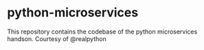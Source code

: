 # python-microservices
 This repository contains the codebase of the python microservices handson.
Courtesy of @realpython
